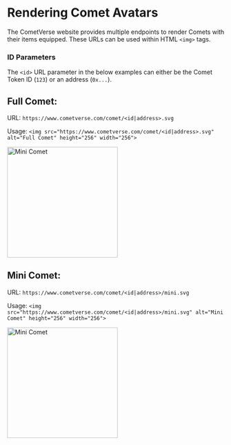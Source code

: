 # Rendering Comet Avatars

The CometVerse website provides multiple endpoints to render Comets with their items equipped. These URLs can be used within HTML `<img>` tags.

### ID Parameters
The `<id>` URL parameter in the below examples can either be the Comet Token ID (`123`) or an address (`0x...`).

## Full Comet:
URL: `https://www.cometverse.com/comet/<id|address>.svg`

Usage: `<img src="https://www.cometverse.com/comet/<id|address>.svg" alt="Full Comet" height="256" width="256">`

<img src="https://www.cometverse.com/comet/3.svg" alt="Mini Comet" height="256" width="256">

## Mini Comet:
URL: `https://www.cometverse.com/comet/<id|address>/mini.svg`

Usage: `<img src="https://www.cometverse.com/comet/<id|address>/mini.svg" alt="Mini Comet" height="256" width="256">`

<img src="https://www.cometverse.com/comet/3/mini.svg" alt="Mini Comet" height="256" width="256">
